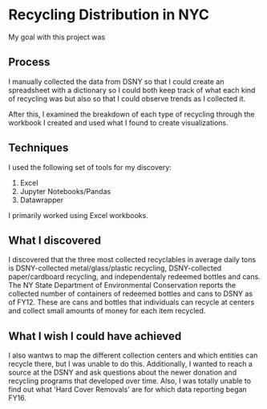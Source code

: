 # Recycling Distribution in NYC

My goal with this project was 

## Process

I manually collected the data from DSNY so that I could create an spreadsheet with a dictionary so I could both keep track of what each kind of recycling was but also so that I could observe trends as I collected it.

After this, I examined the breakdown of each type of recycling through the workbook I created and used what I found to create visualizations.

## Techniques

I used the following set of tools for my discovery:

 1. Excel
 2. Jupyter Notebooks/Pandas
 3. Datawrapper

I primarily worked using Excel workbooks.

## What I discovered

I discovered that the three most collected recyclables in average daily tons is DSNY-collected metal/glass/plastic recycling, DSNY-collected paper/cardboard recycling, and independentaly redeemed bottles and cans. The NY State Department of Environmental Conservation reports the collected number of containers of redeemed bottles and cans to DSNY as of FY12. These are cans and bottles that individuals can recycle at centers and collect small amounts of money for each item recycled.

## What I wish I could have achieved

I also wantws to map the different collection centers and which entities can recycle there, but I was unable to do this. Additionally, I wanted to reach a source at the DSNY and ask questions about the newer donation and recycling programs that developed over time. Also, I was totally unable to find out what 'Hard Cover Removals' are for which data reporting began FY16.
